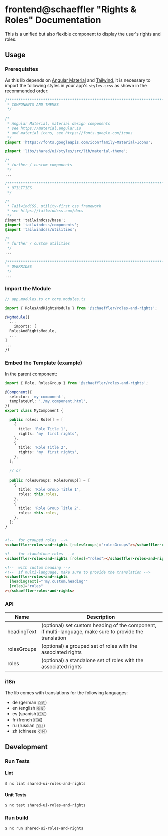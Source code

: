 # frontend@schaeffler "Rights & Roles" Documentation

This is a unified but also flexible component to display the user's rights and roles.

## Usage

### Prerequisites

As this lib depends on [Angular Material](https://material.angular.io) and [Tailwind](https://tailwindcss.com/docs), it is necessary to import the following styles in your app's `styles.scss` as shown in the recommended order:

``` scss
/***************************************************************************************************
 * COMPONENTS AND THEMES
 */
 
/*
 * Angular Material, material design components
 * see https://material.angular.io
 * and material icons, see https://fonts.google.com/icons
 */
@import 'https://fonts.googleapis.com/icon?family=Material+Icons';

@import 'libs/shared/ui/styles/src/lib/material-theme';

/*
 * further / custom components
 */
...

/***************************************************************************************************
 * UTILITIES
 */

/*
 * TailwindCSS, utility-first css framework
 * see https://tailwindcss.com/docs
 */
@import 'tailwindcss/base';
@import 'tailwindcss/components';
@import 'tailwindcss/utilities';

/*
 * further / custom utilities
 */
...

/***************************************************************************************************
 * OVERRIDES
 */ 
...
```

### Import the Module

```ts
// app.modules.ts or core.modules.ts

import { RolesAndRightsModule } from '@schaeffler/roles-and-rights';

@NgModule({
  ...
    imports: [
  RolesAndRightsModule,
  ...
]
...
})
```

### Embed the Template (example)

In the parent component:

```ts
import { Role, RolesGroup } from '@schaeffler/roles-and-rights';

@Component({
  selector: 'my-component',
  templateUrl: './my.component.html',
})
export class MyComponent {

  public roles: Role[] = [
    {
      title: 'Role Title 1',
      rights: 'my  first rights',
    },
    {
      title: 'Role Title 2',
      rights: 'my  first rights',
    },
  ];

  // or 
  
  public rolesGroups: RolesGroup[] = [
    {
      title: 'Role Group Title 1',
      roles: this.roles,
    },
    {
      title: 'Role Group Title 2',
      roles: this.roles,
    },
  ];
}
```

```html

<!--  for grouped roles  -->
<schaeffler-roles-and-rights [rolesGroups]="rolesGroups"></schaeffler-roles-and-rights>

<!--  for standalone roles  -->
<schaeffler-roles-and-rights [roles]="roles"></schaeffler-roles-and-rights>

<!--  with custom heading -->
<!--  if multi-language, make sure to provide the translation -->
<schaeffler-roles-and-rights
  [headingText]="'my.custom.heading'"
  [roles]="roles"
></schaeffler-roles-and-rights>
```

### API

| Name           | Description                                                                                                      |
| ---------------| -----------------------------------------------------------------------------------------------------------------|
| headingText    | (optional) set custom heading of the component, if multi-language, make sure to provide the translation          |
| rolesGroups    | (optional) a grouped set of roles with the associated rights                                                     |
| roles          | (optional) a standalone set of roles with the associated rights                                                  |

### i18n

The lib comes with translations for the following languages:

* de (german 🇩🇪)
* en (english 🇬🇧)
* es (spanish 🇪🇸)
* fr (french 🇫🇷)
* ru (russian 🇷🇺)
* zh (chinese 🇨🇳)

## Development

### Run Tests

#### Lint

```shell
$ nx lint shared-ui-roles-and-rights
```

#### Unit Tests

```shell
$ nx test shared-ui-roles-and-rights
```

### Run build

```shell
$ nx run shared-ui-roles-and-rights
```
